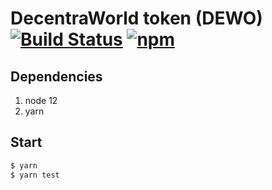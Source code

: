 # DecentraWorld token (DEWO) [![Build Status](https://github.com/decentraworlddewo/dewo-token-contracts/workflows/build/badge.svg)](https://github.com/decentraworlddewo/dewo-token-contracts/actions) [![npm](https://img.shields.io/npm/v/dewo-token-contracts)](https://www.npmjs.com/package/dewo-token-contracts)

## Dependencies

1. node 12
2. yarn

## Start

```bash
$ yarn
$ yarn test
```
